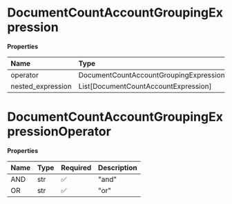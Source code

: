 # DocumentCountAccountGroupingExpression

**Properties**

| Name              | Type                                           | Required | Description |
| :---------------- | :--------------------------------------------- | :------- | :---------- |
| operator          | DocumentCountAccountGroupingExpressionOperator | ✅       |             |
| nested_expression | List[DocumentCountAccountExpression]           | ❌       |             |

# DocumentCountAccountGroupingExpressionOperator

**Properties**

| Name | Type | Required | Description |
| :--- | :--- | :------- | :---------- |
| AND  | str  | ✅       | "and"       |
| OR   | str  | ✅       | "or"        |

